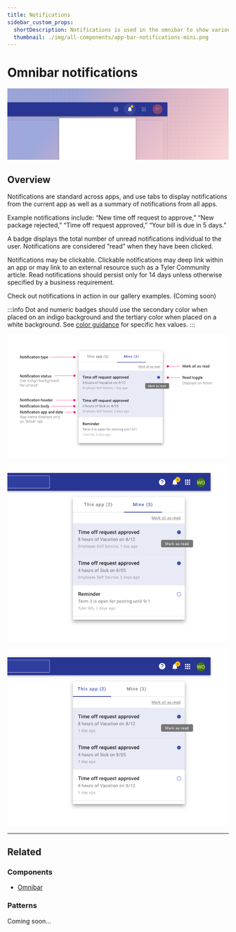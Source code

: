 ```yaml
---
title: Notifications
sidebar_custom_props:
  shortDescription: Notifications is used in the omnibar to show various system notifications for the user.
  thumbnail: ./img/all-components/app-bar-notifications-mini.png
---
```


# Omnibar notifications

<ComponentVisual storybookUrl="https://forge.tylerdev.io/main/?path=/docs/components-app-bar-notifications--docs">

![](./images/app-bar-notifications.png)

</ComponentVisual>

## Overview

Notifications are standard across apps, and use tabs to display notifications from the current app as well as a summary of notifications from all apps. 

Example notifications include: “New time off request to approve,” “New package rejected,” “Time off request approved,” “Your bill is due in 5 days.”

A badge displays the total number of unread notifications individual to the user. Notifications are considered “read” when they have been clicked.  

Notifications may be clickable. Clickable notifications may deep link within an app or may link to an external resource such as a Tyler Community article. Read notifications should persist only for 14 days unless otherwise specified by a business requirement. 

Check out notifications in action in our gallery examples. (Coming soon)

:::info
Dot and numeric badges should use the secondary color when placed on an indigo background and the tertiary color when placed on a white background. See [color guidance](/styles/color) for specific hex values.
:::

<ImageBlock maxWidth="600px">

![All notifications in the omnibar".](./images/notification-anatomy.png)

</ImageBlock>

<ImageBlock maxWidth="450px" caption="The notification dropdown displays a tab for all a user's notifications.">

!["My" notifications in the omnibar".](./images/desktop-omni-notifications-mine.png)

</ImageBlock>

<ImageBlock maxWidth="450px" caption="The notification dropdown displays a tab for all notifications in the app a user is currently working in.">

![All notifications in the omnibar".](./images/desktop-omni-notifications-this-app.png)

</ImageBlock>

---

## Related 

### Components

- [Omnibar](/components/omnibar)

### Patterns

Coming soon...
